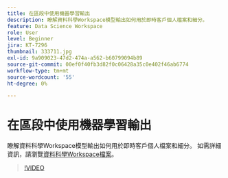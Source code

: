 ```yaml
---
title: 在區段中使用機器學習輸出
description: 瞭解資料科學Workspace模型輸出如何用於即時客戶個人檔案和細分。
feature: Data Science Workspace
role: User
level: Beginner
jira: KT-7296
thumbnail: 333711.jpg
exl-id: 9a909023-47d2-474a-a562-b60799094b89
source-git-commit: 00ef0f40fb3d82f0c06428a35c0e402f46ab6774
workflow-type: tm+mt
source-wordcount: '55'
ht-degree: 0%

---
```


# 在區段中使用機器學習輸出

瞭解資料科學Workspace模型輸出如何用於即時客戶個人檔案和細分。 如需詳細資訊，請瀏覽[資料科學Workspace檔案](https://experienceleague.adobe.com/docs/experience-platform/data-science-workspace/home.html)。

>[!VIDEO](https://video.tv.adobe.com/v/333711)

